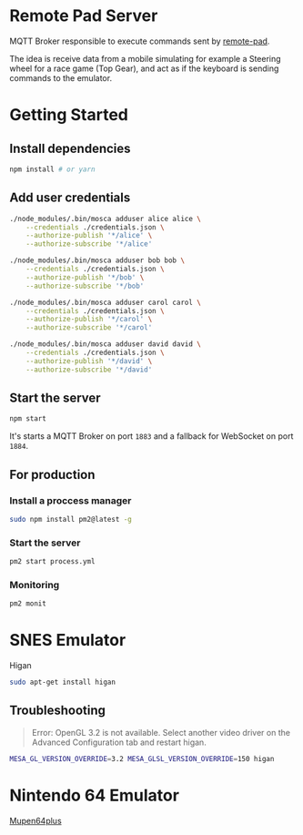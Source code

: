 # Remote Pad Server

MQTT Broker responsible to execute commands sent by
[remote-pad](https://github.com/comsolid/remote-pad).

The idea is receive data from a mobile simulating for
example a Steering wheel for a race game (Top Gear),
and act as if the keyboard is sending commands
to the emulator.

# Getting Started

## Install dependencies

~~~bash
npm install # or yarn
~~~

## Add user credentials

~~~bash
./node_modules/.bin/mosca adduser alice alice \
    --credentials ./credentials.json \
    --authorize-publish '*/alice' \
    --authorize-subscribe '*/alice'

./node_modules/.bin/mosca adduser bob bob \
    --credentials ./credentials.json \
    --authorize-publish '*/bob' \
    --authorize-subscribe '*/bob'

./node_modules/.bin/mosca adduser carol carol \
    --credentials ./credentials.json \
    --authorize-publish '*/carol' \
    --authorize-subscribe '*/carol'

./node_modules/.bin/mosca adduser david david \
    --credentials ./credentials.json \
    --authorize-publish '*/david' \
    --authorize-subscribe '*/david'
~~~

## Start the server

~~~bash
npm start
~~~

It's starts a MQTT Broker on port `1883` and a fallback
for WebSocket on port `1884`.

## For production

### Install a proccess manager

```bash
sudo npm install pm2@latest -g
```

### Start the server

```bash
pm2 start process.yml
```

### Monitoring

```bash
pm2 monit
```

# SNES Emulator

Higan

~~~bash
sudo apt-get install higan
~~~

## Troubleshooting


> Error: OpenGL 3.2 is not available. Select another video driver on the
    Advanced Configuration tab and restart higan.

~~~bash
MESA_GL_VERSION_OVERRIDE=3.2 MESA_GLSL_VERSION_OVERRIDE=150 higan
~~~

# Nintendo 64 Emulator

[Mupen64plus](https://github.com/mupen64plus/mupen64plus-core/releases)
